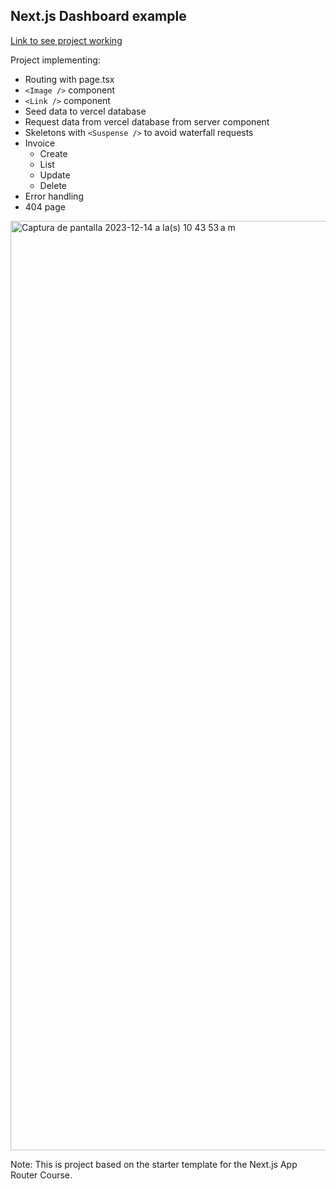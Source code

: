 ## Next.js Dashboard example

[Link to see project working](https://nextjs-example-9fvx0txd6-vnponce.vercel.app/dashboard)

Project implementing:
- Routing with page.tsx
- `<Image />` component
- `<Link />` component
- Seed data to vercel database
- Request data from vercel database from server component
- Skeletons with `<Suspense />` to avoid waterfall requests
- Invoice
  - Create
  - List
  - Update
  - Delete
- Error handling
- 404 page
<img width="1487" alt="Captura de pantalla 2023-12-14 a la(s) 10 43 53 a m" src="https://github.com/vnponce/nextjs-example/assets/11002279/0b991570-b926-48ce-b3d8-1113e111a605">


Note: This is project based on the starter template for the Next.js App Router Course.
